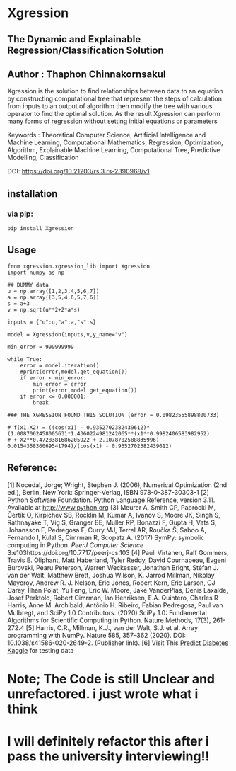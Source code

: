 # Xgression
## The Dynamic and Explainable Regression/Classification Solution
## Author : Thaphon Chinnakornsakul

Xgression is the solution to find relationships between data to an equation by constructing computational tree that represent the steps of calculation from inputs to an output of algorithm then modify the tree with various operator to find the optimal solution. As the result Xgression can perform many forms of regression without setting initial equations or parameters

Keywords : Theoretical Computer Science, Artificial Intelligence and Machine Learning, Computational Mathematics, Regression, Optimization, Algorithm, Explainable Machine Learning, Computational Tree, Predictive Modelling, Classification

DOI: https://doi.org/10.21203/rs.3.rs-2390968/v1

## installation
### via pip:
```
pip install Xgression
```

## Usage
```
from xgression.xgression_lib import Xgression
import numpy as np

## DUMMY data
u = np.array([1,2,3,4,5,6,7])
a = np.array([3,5,4,6,5,7,6])
s = a+3
v = np.sqrt(u**2+2*a*s)

inputs = {"u":u,"a":a,"s":s}

model = Xgression(inputs,v,y_name="v")

min_error = 999999999

while True:
    error = model.iteration()
    #print(error,model.get_equation())
    if error < min_error:
        min_error = error
        print(error,model.get_equation())
    if error <= 0.000001:
        break

### THE XGRESSION FOUND THIS SOLUTION (error = 0.09823555898800733)

# f(x1,X2) = ((cos(x1) - 0.9352702382439612)*(1.0087062458005631*1.4360224981242065**(x1**0.9982406583982952) 
# + X2**0.4728381686205922 + 2.1078702588835996) - 0.015435836069541794)/(cos(x1) - 0.9352702382439612)
```


## Reference:
[1]	Nocedal, Jorge; Wright, Stephen J. (2006), Numerical Optimization (2nd ed.), Berlin, New York: Springer-Verlag, ISBN 978-0-387-30303-1
[2]	Python Software Foundation. Python Language Reference, version 3.11. Available at http://www.python.org
[3]	Meurer A, Smith CP, Paprocki M, Čertík O, Kirpichev SB, Rocklin M, Kumar A, Ivanov S, Moore JK, Singh S, Rathnayake T, Vig S, Granger BE, Muller RP,
Bonazzi F, Gupta H, Vats S, Johansson F, Pedregosa F, Curry MJ, Terrel AR, Roučka Š, Saboo A, Fernando I, Kulal S, Cimrman R, Scopatz A. (2017) SymPy:
symbolic computing in Python. *PeerJ Computer Science* 3:e103https://doi.org/10.7717/peerj-cs.103
[4]	Pauli Virtanen, Ralf Gommers, Travis E. Oliphant, Matt Haberland, Tyler Reddy, David Cournapeau, Evgeni Burovski, Pearu Peterson, Warren Weckesser, Jonathan Bright, Stéfan J. van der Walt, Matthew Brett, Joshua Wilson, K. Jarrod Millman, Nikolay Mayorov, Andrew R. J. Nelson, Eric Jones, Robert Kern, Eric Larson, CJ Carey, İlhan Polat, Yu Feng, Eric W. Moore, Jake VanderPlas, Denis Laxalde, Josef Perktold, Robert Cimrman, Ian Henriksen, E.A. Quintero, Charles R Harris, Anne M. Archibald, Antônio H. Ribeiro, Fabian Pedregosa, Paul van Mulbregt, and SciPy 1.0 Contributors. (2020) SciPy 1.0: Fundamental Algorithms for Scientific Computing in Python. Nature Methods, 17(3), 261-272.4
[5]	Harris, C.R., Millman, K.J., van der Walt, S.J. et al. Array programming with NumPy. Nature 585, 357–362 (2020). DOI: 10.1038/s41586-020-2649-2. (Publisher link).
[6] Visit This [Predict Diabetes Kaggle](https://www.kaggle.com/datasets/whenamancodes/predict-diabities) for testing data

# Note; The Code is still Unclear and unrefactored. i just wrote what i think
# I will definitely refactor this after i pass the university interviewing!!
